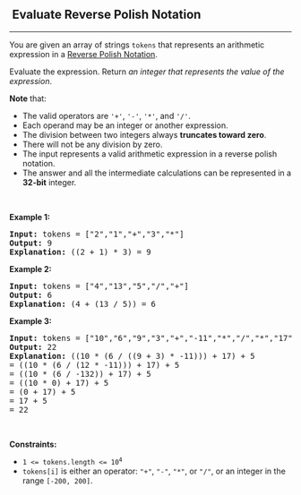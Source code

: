 <h2>  Evaluate Reverse Polish Notation</h2><hr><div><p>You are given an array of strings <code>tokens</code> that represents an arithmetic expression in a <a href="http://en.wikipedia.org/wiki/Reverse_Polish_notation" target="_blank">Reverse Polish Notation</a>.</p>

<p>Evaluate the expression. Return <em>an integer that represents the value of the expression</em>.</p>

<p><strong>Note</strong> that:</p>

<ul>
	<li>The valid operators are <code>'+'</code>, <code>'-'</code>, <code>'*'</code>, and <code>'/'</code>.</li>
	<li>Each operand may be an integer or another expression.</li>
	<li>The division between two integers always <strong>truncates toward zero</strong>.</li>
	<li>There will not be any division by zero.</li>
	<li>The input represents a valid arithmetic expression in a reverse polish notation.</li>
	<li>The answer and all the intermediate calculations can be represented in a <strong>32-bit</strong> integer.</li>
</ul>

<p>&nbsp;</p>
<p><strong class="example">Example 1:</strong></p>

<pre><strong>Input:</strong> tokens = ["2","1","+","3","*"]
<strong>Output:</strong> 9
<strong>Explanation:</strong> ((2 + 1) * 3) = 9
</pre>

<p><strong class="example">Example 2:</strong></p>

<pre><strong>Input:</strong> tokens = ["4","13","5","/","+"]
<strong>Output:</strong> 6
<strong>Explanation:</strong> (4 + (13 / 5)) = 6
</pre>

<p><strong class="example">Example 3:</strong></p>

<pre><strong>Input:</strong> tokens = ["10","6","9","3","+","-11","*","/","*","17","+","5","+"]
<strong>Output:</strong> 22
<strong>Explanation:</strong> ((10 * (6 / ((9 + 3) * -11))) + 17) + 5
= ((10 * (6 / (12 * -11))) + 17) + 5
= ((10 * (6 / -132)) + 17) + 5
= ((10 * 0) + 17) + 5
= (0 + 17) + 5
= 17 + 5
= 22
</pre>

<p>&nbsp;</p>
<p><strong>Constraints:</strong></p>

<ul>
	<li><code>1 &lt;= tokens.length &lt;= 10<sup>4</sup></code></li>
	<li><code>tokens[i]</code> is either an operator: <code>"+"</code>, <code>"-"</code>, <code>"*"</code>, or <code>"/"</code>, or an integer in the range <code>[-200, 200]</code>.</li>
</ul>
</div>